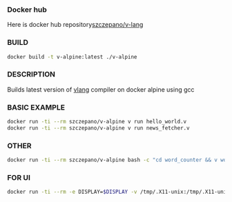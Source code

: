 ### Docker hub
Here is docker hub repository[szczepano/v-lang](https://cloud.docker.com/u/szczepano/repository/docker/szczepano/v-alpine)

### BUILD
```bash
docker build -t v-alpine:latest ./v-alpine
```
### DESCRIPTION

Builds latest version of [vlang](https://github.com/vlang/v) compiler on docker alpine using gcc

### BASIC EXAMPLE
```bash
docker run -ti --rm szczepano/v-alpine v run hello_world.v
docker run -ti --rm szczepano/v-alpine v run news_fetcher.v
```

### OTHER
```bash
docker run -ti --rm szczepano/v-alpine bash -c "cd word_counter && v word_counter.v && ./word_counter cinderella.txt"
```

### FOR UI
```bash
docker run -ti --rm -e DISPLAY=$DISPLAY -v /tmp/.X11-unix:/tmp/.X11-unix szczepano/v-alpine bash -c "cd tetris && v run tetris.v"
```
